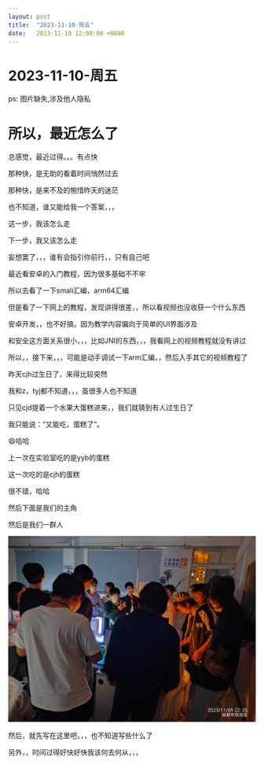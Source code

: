 ```yaml
---
layout: post
title:  "2023-11-10-周五"
date:   2023-11-10 12:00:00 +0800
---
```




# 2023-11-10-周五

ps: 图片缺失,涉及他人隐私

# 所以，最近怎么了



总感觉，最近过得。。。有点快

那种快，是无助的看着时间悄然过去

那种快，是来不及的惋惜昨天的迷茫



也不知道，谁又能给我一个答案，，，

这一步，我该怎么走

下一步，我又该怎么走

妄想罢了，，，谁有会指引你前行，，只有自己吧



最近看安卓的入门教程，因为很多基础不不牢

所以去看了一下smali汇编，arm64汇编

但是看了一下网上的教程，发现讲得很差，，所以看视频也没收获一个什么东西

安卓开发，，也不好搞，因为教学内容偏向于简单的UI界面涉及

和安全这方面关系很小，，，比如JNI的东西，，，我看网上的视频教程就没有讲过

所以，，接下来，，，可能是动手调试一下arm汇编，，然后入手其它的视频教程了



昨天cjh过生日了，来得比较突然

我和z，tyj都不知道，，，虽很多人也不知道

只见cjd提着一个水果大蛋糕进来，，我们就猜到有人过生日了



我只能说：“又能吃，蛋糕了”。

😄哈哈

上一次在实验室吃的是yyb的蛋糕

这一次吃的是cjh的蛋糕

很不错，哈哈

然后下面是我们的主角





然后是我们一群人

![IMG_20231109_222502](https://raw.githubusercontent.com/i1oveyou/2023-year/master/_posts/11.November/img/IMG_20231109_222502.jpg)

然后，就先写在这里吧，，，也不知道写些什么了



另外，，时间过得好快好快我该何去何从，，，

